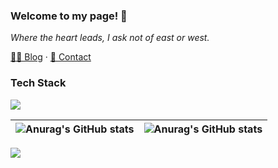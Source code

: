 ### Welcome to my page! 👋
*Where the heart leads, I ask not of east or west.*

 [✍🏻 Blog](https://blog.luckyabner.top) · [📧 Contact](mailto:luckyabner@foxmail.com)
### Tech Stack
![](https://skillicons.dev/icons?i=css,html,js,ts,py,react,next,tailwind)

|![Anurag's GitHub stats](https://github-readme-stats.vercel.app/api?username=luckyabner&show_icons=true&theme=buefy&hide_border=true)| ![Anurag's GitHub stats](https://github-readme-stats.vercel.app/api/top-langs/?username=luckyabner&layout=compact&theme=buefy&hide_border=true)|
| ------------- | ------------- |



<!--
**cdt3211/cdt3211** is a ✨ _special_ ✨ repository because its `README.md` (this file) appears on your GitHub profile.

Here are some ideas to get you started:

- 🔭 I’m currently working on ...
- 🌱 I’m currently learning ...
- 👯 I’m looking to collaborate on ...
- 🤔 I’m looking for help with ...
- 💬 Ask me about ...
- 📫 How to reach me: ...
- 😄 Pronouns: ...
- ⚡ Fun fact: ...
-->

![](https://komarev.com/ghpvc/?username=luckyabner)
